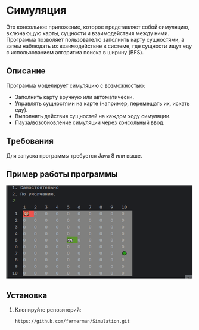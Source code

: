 # Симуляция

Это консольное приложение, которое представляет собой симуляцию, включающую карты, сущности и взаимодействия между ними. Программа позволяет пользователю заполнить карту сущностями, а затем наблюдать их взаимодействие в системе, где сущности ищут еду с использованием алгоритма поиска в ширину (BFS).


## Описание

Программа моделирует симуляцию с возможностью:
- Заполнить карту вручную или автоматически.
- Управлять сущностями на карте (например, перемещать их, искать еду).
- Выполнять действия сущностей на каждом ходу симуляции.
- Пауза/возобновление симуляции через консольный ввод.

## Требования

Для запуска программы требуется Java 8 или выше.

## Пример работы программы

<img alt="Пример симуляции" height="250" src="Анимация.gif" width="500"/>

## Установка

1. Клонируйте репозиторий:

   ```bash
   https://github.com/fernerman/Simulation.git
